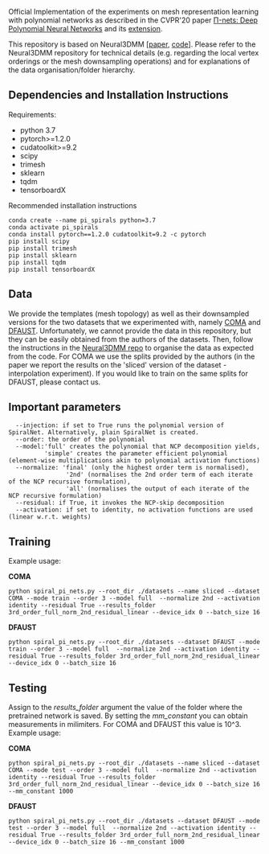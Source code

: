 Official Implementation of the experiments on mesh representation learning with polynomial networks as described in the CVPR'20 paper [Π-nets: Deep Polynomial Neural Networks](https://arxiv.org/abs/2003.03828) and its [extension](https://arxiv.org/abs/2006.13026).

This repository is based on Neural3DMM [[paper](https://arxiv.org/abs/1905.02876), [code](https://github.com/gbouritsas/Neural3DMM)]. Please refer to the Neural3DMM repository for technical details (e.g. regarding the local vertex orderings or the mesh downsampling operations) and for explanations of the data organisation/folder hierarchy.


## Dependencies and Installation Instructions

Requirements:
- python 3.7
- pytorch>=1.2.0
- cudatoolkit>=9.2
- scipy
- trimesh
- sklearn
- tqdm
- tensorboardX

Recommended installation instructions
```
conda create --name pi_spirals python=3.7
conda activate pi_spirals
conda install pytorch==1.2.0 cudatoolkit=9.2 -c pytorch
pip install scipy
pip install trimesh
pip install sklearn
pip install tqdm
pip install tensorboardX
```

## Data

We provide the templates (mesh topology) as well as their downsampled versions for the two datasets that we experimented with, namely [COMA](https://coma.is.tue.mpg.de/) and [DFAUST](http://dfaust.is.tue.mpg.de/). Unfortunately, we cannot provide the data in this repository, but they can be easily obtained from the authors of the datasets. Then, follow the instructions in the [Neural3DMM repo](https://github.com/gbouritsas/Neural3DMM) to organise the data as expected from the code. For COMA we use the splits provided by the authors (in the paper we report the results on the 'sliced' version of the dataset - interpolation experiment). If you would like to train on the same splits for DFAUST, please contact us.

## Important parameters

```
  --injection: if set to True runs the polynomial version of SpiralNet. Alternatively, plain SpiralNet is created.
  --order: the order of the polynomial
  --model:'full' creates the polynomial that NCP decomposition yields, 
          'simple' creates the parameter efficient polynomial (element-wise multiplications akin to polynomial activation functions)
  --normalize: 'final' (only the highest order term is normalised),
                '2nd' (normalises the 2nd order term of each iterate of the NCP recursive formulation), 
                'all' (normalises the output of each iterate of the NCP recursive formulation)
  --residual: if True, it invokes the NCP-skip decomposition
  --activation: if set to identity, no activation functions are used (linear w.r.t. weights)
```

## Training

Example usage:

**COMA**
```
python spiral_pi_nets.py --root_dir ./datasets --name sliced --dataset COMA --mode train --order 3 --model full  --normalize 2nd --activation identity --residual True --results_folder 3rd_order_full_norm_2nd_residual_linear --device_idx 0 --batch_size 16 
```

**DFAUST**
```
python spiral_pi_nets.py --root_dir ./datasets --dataset DFAUST --mode train --order 3 --model full  --normalize 2nd --activation identity --residual True --results_folder 3rd_order_full_norm_2nd_residual_linear --device_idx 0 --batch_size 16 
```

## Testing

Assign to the _results_folder_ argument the value of the folder where the pretrained network is saved. By setting the _mm_constant_ you can obtain measurements in milimiters. For COMA and DFAUST this value is 10^3. Example usage:

**COMA**
```
python spiral_pi_nets.py --root_dir ./datasets --name sliced --dataset COMA --mode test --order 3 --model full  --normalize 2nd --activation identity --residual True --results_folder 3rd_order_full_norm_2nd_residual_linear --device_idx 0 --batch_size 16 --mm_constant 1000
```

**DFAUST**
```
python spiral_pi_nets.py --root_dir ./datasets --dataset DFAUST --mode test --order 3 --model full  --normalize 2nd --activation identity --residual True --results_folder 3rd_order_full_norm_2nd_residual_linear --device_idx 0 --batch_size 16 --mm_constant 1000
```
